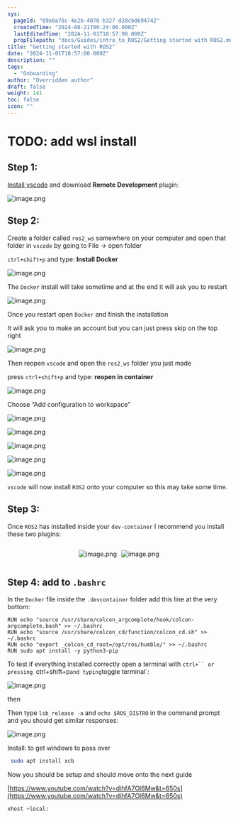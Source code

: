 ```yaml
---
sys:
  pageId: "89e0a78c-4e2b-4070-b327-d28cb0694742"
  createdTime: "2024-08-21T00:24:00.000Z"
  lastEditedTime: "2024-11-01T18:57:00.000Z"
  propFilepath: "docs/Guides/intro_to_ROS2/Getting started with ROS2.md"
title: "Getting started with ROS2"
date: "2024-11-01T18:57:00.000Z"
description: ""
tags:
  - "Onboarding"
author: "Overridden author"
draft: false
weight: 141
toc: false
icon: ""
---
```


# TODO: add wsl install

## Step 1:

[Install vscode](https://code.visualstudio.com/download) and download **Remote Development** plugin:

![image.png](https://prod-files-secure.s3.us-west-2.amazonaws.com/d518164a-d88e-44d1-a4ee-3adb3bd8bce0/efb52993-1881-4a40-b95e-6f020334f022/image.png?X-Amz-Algorithm=AWS4-HMAC-SHA256&X-Amz-Content-Sha256=UNSIGNED-PAYLOAD&X-Amz-Credential=ASIAZI2LB466YKUG2F7K%2F20250420%2Fus-west-2%2Fs3%2Faws4_request&X-Amz-Date=20250420T022642Z&X-Amz-Expires=3600&X-Amz-Security-Token=IQoJb3JpZ2luX2VjEBEaCXVzLXdlc3QtMiJHMEUCIQC%2F6YY79FSQMvBXekGXwWl%2B9Yaez%2F%2FTvqVeAOYaMpPwPQIgKMrcip%2FWzbPVhuR7%2Fi6pXXc1c1UPkwNZOiAAaZzylVUqiAQImv%2F%2F%2F%2F%2F%2F%2F%2F%2F%2FARAAGgw2Mzc0MjMxODM4MDUiDCfs7VidRchkmzJCASrcAxD7CoFw58faQRSetiyZcVS43V0Q5pOkeararBnvmK%2FvYTg4CXnuj5kIRwu43nlAKyxRvXv2E123AMFSGNkQT1C%2BZdZzgv3yAOlp8wHeWcvTN1NiP7vi8k0SZvTkUpnpBNS7U%2FncnxQrjeCEeIox2tbDmCfaxH%2Bv0C4miZ8tTWsFSKv31FEMGCkeNCnRE3MD27xLh9nAT5aJ3sAxa55b48pRkfD4UOug06h3yEu8bWR4XzxLxP%2Be5TxjkBd7UGXfM%2B%2BFi%2FfNVoMfHjaMnb7xl1HF0CiA1vUtNa32auzaEG52sungXz%2F9waPiRU3pCZjn76mDfhuBowIEWyuts6ozzQA4tC35B5Hq4yK%2F6r4pBog5LnM4zxdKzrDzRlQn6RplSHZFX3y0r%2FefjvkQhdSVrR3X5TSRG78V3%2Fmb1QPxGb2q7OR4yxo7HUdkH%2BC7e54kIMddIMvEuMpacqak137ZFSW6tS0WGN9y7lAtIUvYF0CuX0mkc%2BFeNBKi2xV%2BsiDe3dFkhk5K29Qw8ZOK%2BXpaPVKSNOm7gPM%2FT2H1m693YIvf5MmadcF5pmBpksDe9U3sdRWq4LtgyNi8HwRdOBaQm3RltCkx0JNQGlbKK%2Fz3LE85SOr18MY0d6VpCHZlMOaBkcAGOqUB3u18IGjjwJWDFQ0XlXx8GtCe7P0MlEfR3PmgHIIYtldG%2BDU7urXwFE7Lnea2z40XVGQ53tLNd6h%2BXWeYWA3WUUVzpEllnxj3aBu%2BJnzfAzYfhsS6DtNehYuahkIcm%2BTvNG6VLjq5KODEH5EnLJnah0jXg2MyUu8s6Dz9RrgTwR5JiGczugKSXGTei5%2FocWZDOA2QeNNuLA1z1Hln5mvUaKh2wnD3&X-Amz-Signature=b7930e82cdc53c4bb5747cb8b9b24d0a48222100efc87fe5c586ed965a940f1e&X-Amz-SignedHeaders=host&x-id=GetObject)

## Step 2:

Create a folder called `ros2_ws` somewhere on your computer and open that folder in `vscode` by going to File → open folder 

`ctrl+shift+p` and type: **Install Docker**

![image.png](https://prod-files-secure.s3.us-west-2.amazonaws.com/d518164a-d88e-44d1-a4ee-3adb3bd8bce0/2269dc0e-1cd5-47ff-bceb-c04ad9b2eab0/image.png?X-Amz-Algorithm=AWS4-HMAC-SHA256&X-Amz-Content-Sha256=UNSIGNED-PAYLOAD&X-Amz-Credential=ASIAZI2LB466YKUG2F7K%2F20250420%2Fus-west-2%2Fs3%2Faws4_request&X-Amz-Date=20250420T022642Z&X-Amz-Expires=3600&X-Amz-Security-Token=IQoJb3JpZ2luX2VjEBEaCXVzLXdlc3QtMiJHMEUCIQC%2F6YY79FSQMvBXekGXwWl%2B9Yaez%2F%2FTvqVeAOYaMpPwPQIgKMrcip%2FWzbPVhuR7%2Fi6pXXc1c1UPkwNZOiAAaZzylVUqiAQImv%2F%2F%2F%2F%2F%2F%2F%2F%2F%2FARAAGgw2Mzc0MjMxODM4MDUiDCfs7VidRchkmzJCASrcAxD7CoFw58faQRSetiyZcVS43V0Q5pOkeararBnvmK%2FvYTg4CXnuj5kIRwu43nlAKyxRvXv2E123AMFSGNkQT1C%2BZdZzgv3yAOlp8wHeWcvTN1NiP7vi8k0SZvTkUpnpBNS7U%2FncnxQrjeCEeIox2tbDmCfaxH%2Bv0C4miZ8tTWsFSKv31FEMGCkeNCnRE3MD27xLh9nAT5aJ3sAxa55b48pRkfD4UOug06h3yEu8bWR4XzxLxP%2Be5TxjkBd7UGXfM%2B%2BFi%2FfNVoMfHjaMnb7xl1HF0CiA1vUtNa32auzaEG52sungXz%2F9waPiRU3pCZjn76mDfhuBowIEWyuts6ozzQA4tC35B5Hq4yK%2F6r4pBog5LnM4zxdKzrDzRlQn6RplSHZFX3y0r%2FefjvkQhdSVrR3X5TSRG78V3%2Fmb1QPxGb2q7OR4yxo7HUdkH%2BC7e54kIMddIMvEuMpacqak137ZFSW6tS0WGN9y7lAtIUvYF0CuX0mkc%2BFeNBKi2xV%2BsiDe3dFkhk5K29Qw8ZOK%2BXpaPVKSNOm7gPM%2FT2H1m693YIvf5MmadcF5pmBpksDe9U3sdRWq4LtgyNi8HwRdOBaQm3RltCkx0JNQGlbKK%2Fz3LE85SOr18MY0d6VpCHZlMOaBkcAGOqUB3u18IGjjwJWDFQ0XlXx8GtCe7P0MlEfR3PmgHIIYtldG%2BDU7urXwFE7Lnea2z40XVGQ53tLNd6h%2BXWeYWA3WUUVzpEllnxj3aBu%2BJnzfAzYfhsS6DtNehYuahkIcm%2BTvNG6VLjq5KODEH5EnLJnah0jXg2MyUu8s6Dz9RrgTwR5JiGczugKSXGTei5%2FocWZDOA2QeNNuLA1z1Hln5mvUaKh2wnD3&X-Amz-Signature=94852d313bf1f160c8d3fcdd551c782495f46338626c67b7a9e3ff02e7845836&X-Amz-SignedHeaders=host&x-id=GetObject)

The `Docker` install will take sometime and at the end it will ask you to restart

![image.png](https://prod-files-secure.s3.us-west-2.amazonaws.com/d518164a-d88e-44d1-a4ee-3adb3bd8bce0/ed233f78-be33-4b1f-b89c-9c346c0e961e/image.png?X-Amz-Algorithm=AWS4-HMAC-SHA256&X-Amz-Content-Sha256=UNSIGNED-PAYLOAD&X-Amz-Credential=ASIAZI2LB466YKUG2F7K%2F20250420%2Fus-west-2%2Fs3%2Faws4_request&X-Amz-Date=20250420T022642Z&X-Amz-Expires=3600&X-Amz-Security-Token=IQoJb3JpZ2luX2VjEBEaCXVzLXdlc3QtMiJHMEUCIQC%2F6YY79FSQMvBXekGXwWl%2B9Yaez%2F%2FTvqVeAOYaMpPwPQIgKMrcip%2FWzbPVhuR7%2Fi6pXXc1c1UPkwNZOiAAaZzylVUqiAQImv%2F%2F%2F%2F%2F%2F%2F%2F%2F%2FARAAGgw2Mzc0MjMxODM4MDUiDCfs7VidRchkmzJCASrcAxD7CoFw58faQRSetiyZcVS43V0Q5pOkeararBnvmK%2FvYTg4CXnuj5kIRwu43nlAKyxRvXv2E123AMFSGNkQT1C%2BZdZzgv3yAOlp8wHeWcvTN1NiP7vi8k0SZvTkUpnpBNS7U%2FncnxQrjeCEeIox2tbDmCfaxH%2Bv0C4miZ8tTWsFSKv31FEMGCkeNCnRE3MD27xLh9nAT5aJ3sAxa55b48pRkfD4UOug06h3yEu8bWR4XzxLxP%2Be5TxjkBd7UGXfM%2B%2BFi%2FfNVoMfHjaMnb7xl1HF0CiA1vUtNa32auzaEG52sungXz%2F9waPiRU3pCZjn76mDfhuBowIEWyuts6ozzQA4tC35B5Hq4yK%2F6r4pBog5LnM4zxdKzrDzRlQn6RplSHZFX3y0r%2FefjvkQhdSVrR3X5TSRG78V3%2Fmb1QPxGb2q7OR4yxo7HUdkH%2BC7e54kIMddIMvEuMpacqak137ZFSW6tS0WGN9y7lAtIUvYF0CuX0mkc%2BFeNBKi2xV%2BsiDe3dFkhk5K29Qw8ZOK%2BXpaPVKSNOm7gPM%2FT2H1m693YIvf5MmadcF5pmBpksDe9U3sdRWq4LtgyNi8HwRdOBaQm3RltCkx0JNQGlbKK%2Fz3LE85SOr18MY0d6VpCHZlMOaBkcAGOqUB3u18IGjjwJWDFQ0XlXx8GtCe7P0MlEfR3PmgHIIYtldG%2BDU7urXwFE7Lnea2z40XVGQ53tLNd6h%2BXWeYWA3WUUVzpEllnxj3aBu%2BJnzfAzYfhsS6DtNehYuahkIcm%2BTvNG6VLjq5KODEH5EnLJnah0jXg2MyUu8s6Dz9RrgTwR5JiGczugKSXGTei5%2FocWZDOA2QeNNuLA1z1Hln5mvUaKh2wnD3&X-Amz-Signature=c1fcfb4fddd0aa5a28c7df7698196034bb2db1fd9868123b2848ae966a83e494&X-Amz-SignedHeaders=host&x-id=GetObject)

Once you restart open `Docker` and finish the installation

It will ask you to make an account but you can just press skip on the top right

![image.png](https://prod-files-secure.s3.us-west-2.amazonaws.com/d518164a-d88e-44d1-a4ee-3adb3bd8bce0/21010ad9-1659-4fd9-9f59-9932a09b2a3d/image.png?X-Amz-Algorithm=AWS4-HMAC-SHA256&X-Amz-Content-Sha256=UNSIGNED-PAYLOAD&X-Amz-Credential=ASIAZI2LB466YKUG2F7K%2F20250420%2Fus-west-2%2Fs3%2Faws4_request&X-Amz-Date=20250420T022642Z&X-Amz-Expires=3600&X-Amz-Security-Token=IQoJb3JpZ2luX2VjEBEaCXVzLXdlc3QtMiJHMEUCIQC%2F6YY79FSQMvBXekGXwWl%2B9Yaez%2F%2FTvqVeAOYaMpPwPQIgKMrcip%2FWzbPVhuR7%2Fi6pXXc1c1UPkwNZOiAAaZzylVUqiAQImv%2F%2F%2F%2F%2F%2F%2F%2F%2F%2FARAAGgw2Mzc0MjMxODM4MDUiDCfs7VidRchkmzJCASrcAxD7CoFw58faQRSetiyZcVS43V0Q5pOkeararBnvmK%2FvYTg4CXnuj5kIRwu43nlAKyxRvXv2E123AMFSGNkQT1C%2BZdZzgv3yAOlp8wHeWcvTN1NiP7vi8k0SZvTkUpnpBNS7U%2FncnxQrjeCEeIox2tbDmCfaxH%2Bv0C4miZ8tTWsFSKv31FEMGCkeNCnRE3MD27xLh9nAT5aJ3sAxa55b48pRkfD4UOug06h3yEu8bWR4XzxLxP%2Be5TxjkBd7UGXfM%2B%2BFi%2FfNVoMfHjaMnb7xl1HF0CiA1vUtNa32auzaEG52sungXz%2F9waPiRU3pCZjn76mDfhuBowIEWyuts6ozzQA4tC35B5Hq4yK%2F6r4pBog5LnM4zxdKzrDzRlQn6RplSHZFX3y0r%2FefjvkQhdSVrR3X5TSRG78V3%2Fmb1QPxGb2q7OR4yxo7HUdkH%2BC7e54kIMddIMvEuMpacqak137ZFSW6tS0WGN9y7lAtIUvYF0CuX0mkc%2BFeNBKi2xV%2BsiDe3dFkhk5K29Qw8ZOK%2BXpaPVKSNOm7gPM%2FT2H1m693YIvf5MmadcF5pmBpksDe9U3sdRWq4LtgyNi8HwRdOBaQm3RltCkx0JNQGlbKK%2Fz3LE85SOr18MY0d6VpCHZlMOaBkcAGOqUB3u18IGjjwJWDFQ0XlXx8GtCe7P0MlEfR3PmgHIIYtldG%2BDU7urXwFE7Lnea2z40XVGQ53tLNd6h%2BXWeYWA3WUUVzpEllnxj3aBu%2BJnzfAzYfhsS6DtNehYuahkIcm%2BTvNG6VLjq5KODEH5EnLJnah0jXg2MyUu8s6Dz9RrgTwR5JiGczugKSXGTei5%2FocWZDOA2QeNNuLA1z1Hln5mvUaKh2wnD3&X-Amz-Signature=2f8e46b364bbad5b50a5dc66a5d0a0352ef98bd571f6e178197813e01cca1382&X-Amz-SignedHeaders=host&x-id=GetObject)

Then reopen `vscode` and open the `ros2_ws` folder you just made

press `ctrl+shift+p` and type: **reopen in container**

![image.png](https://prod-files-secure.s3.us-west-2.amazonaws.com/d518164a-d88e-44d1-a4ee-3adb3bd8bce0/4e93b8c2-41ad-488c-8095-c74205196118/image.png?X-Amz-Algorithm=AWS4-HMAC-SHA256&X-Amz-Content-Sha256=UNSIGNED-PAYLOAD&X-Amz-Credential=ASIAZI2LB466YKUG2F7K%2F20250420%2Fus-west-2%2Fs3%2Faws4_request&X-Amz-Date=20250420T022642Z&X-Amz-Expires=3600&X-Amz-Security-Token=IQoJb3JpZ2luX2VjEBEaCXVzLXdlc3QtMiJHMEUCIQC%2F6YY79FSQMvBXekGXwWl%2B9Yaez%2F%2FTvqVeAOYaMpPwPQIgKMrcip%2FWzbPVhuR7%2Fi6pXXc1c1UPkwNZOiAAaZzylVUqiAQImv%2F%2F%2F%2F%2F%2F%2F%2F%2F%2FARAAGgw2Mzc0MjMxODM4MDUiDCfs7VidRchkmzJCASrcAxD7CoFw58faQRSetiyZcVS43V0Q5pOkeararBnvmK%2FvYTg4CXnuj5kIRwu43nlAKyxRvXv2E123AMFSGNkQT1C%2BZdZzgv3yAOlp8wHeWcvTN1NiP7vi8k0SZvTkUpnpBNS7U%2FncnxQrjeCEeIox2tbDmCfaxH%2Bv0C4miZ8tTWsFSKv31FEMGCkeNCnRE3MD27xLh9nAT5aJ3sAxa55b48pRkfD4UOug06h3yEu8bWR4XzxLxP%2Be5TxjkBd7UGXfM%2B%2BFi%2FfNVoMfHjaMnb7xl1HF0CiA1vUtNa32auzaEG52sungXz%2F9waPiRU3pCZjn76mDfhuBowIEWyuts6ozzQA4tC35B5Hq4yK%2F6r4pBog5LnM4zxdKzrDzRlQn6RplSHZFX3y0r%2FefjvkQhdSVrR3X5TSRG78V3%2Fmb1QPxGb2q7OR4yxo7HUdkH%2BC7e54kIMddIMvEuMpacqak137ZFSW6tS0WGN9y7lAtIUvYF0CuX0mkc%2BFeNBKi2xV%2BsiDe3dFkhk5K29Qw8ZOK%2BXpaPVKSNOm7gPM%2FT2H1m693YIvf5MmadcF5pmBpksDe9U3sdRWq4LtgyNi8HwRdOBaQm3RltCkx0JNQGlbKK%2Fz3LE85SOr18MY0d6VpCHZlMOaBkcAGOqUB3u18IGjjwJWDFQ0XlXx8GtCe7P0MlEfR3PmgHIIYtldG%2BDU7urXwFE7Lnea2z40XVGQ53tLNd6h%2BXWeYWA3WUUVzpEllnxj3aBu%2BJnzfAzYfhsS6DtNehYuahkIcm%2BTvNG6VLjq5KODEH5EnLJnah0jXg2MyUu8s6Dz9RrgTwR5JiGczugKSXGTei5%2FocWZDOA2QeNNuLA1z1Hln5mvUaKh2wnD3&X-Amz-Signature=b53752d358d28a1d264f03620337fe42f4308c63f2dd118c56884afb4011eb13&X-Amz-SignedHeaders=host&x-id=GetObject)

Choose “Add configuration to workspace”

![image.png](https://prod-files-secure.s3.us-west-2.amazonaws.com/d518164a-d88e-44d1-a4ee-3adb3bd8bce0/9560b282-5060-4989-ba37-97e7b2c22476/image.png?X-Amz-Algorithm=AWS4-HMAC-SHA256&X-Amz-Content-Sha256=UNSIGNED-PAYLOAD&X-Amz-Credential=ASIAZI2LB466YKUG2F7K%2F20250420%2Fus-west-2%2Fs3%2Faws4_request&X-Amz-Date=20250420T022642Z&X-Amz-Expires=3600&X-Amz-Security-Token=IQoJb3JpZ2luX2VjEBEaCXVzLXdlc3QtMiJHMEUCIQC%2F6YY79FSQMvBXekGXwWl%2B9Yaez%2F%2FTvqVeAOYaMpPwPQIgKMrcip%2FWzbPVhuR7%2Fi6pXXc1c1UPkwNZOiAAaZzylVUqiAQImv%2F%2F%2F%2F%2F%2F%2F%2F%2F%2FARAAGgw2Mzc0MjMxODM4MDUiDCfs7VidRchkmzJCASrcAxD7CoFw58faQRSetiyZcVS43V0Q5pOkeararBnvmK%2FvYTg4CXnuj5kIRwu43nlAKyxRvXv2E123AMFSGNkQT1C%2BZdZzgv3yAOlp8wHeWcvTN1NiP7vi8k0SZvTkUpnpBNS7U%2FncnxQrjeCEeIox2tbDmCfaxH%2Bv0C4miZ8tTWsFSKv31FEMGCkeNCnRE3MD27xLh9nAT5aJ3sAxa55b48pRkfD4UOug06h3yEu8bWR4XzxLxP%2Be5TxjkBd7UGXfM%2B%2BFi%2FfNVoMfHjaMnb7xl1HF0CiA1vUtNa32auzaEG52sungXz%2F9waPiRU3pCZjn76mDfhuBowIEWyuts6ozzQA4tC35B5Hq4yK%2F6r4pBog5LnM4zxdKzrDzRlQn6RplSHZFX3y0r%2FefjvkQhdSVrR3X5TSRG78V3%2Fmb1QPxGb2q7OR4yxo7HUdkH%2BC7e54kIMddIMvEuMpacqak137ZFSW6tS0WGN9y7lAtIUvYF0CuX0mkc%2BFeNBKi2xV%2BsiDe3dFkhk5K29Qw8ZOK%2BXpaPVKSNOm7gPM%2FT2H1m693YIvf5MmadcF5pmBpksDe9U3sdRWq4LtgyNi8HwRdOBaQm3RltCkx0JNQGlbKK%2Fz3LE85SOr18MY0d6VpCHZlMOaBkcAGOqUB3u18IGjjwJWDFQ0XlXx8GtCe7P0MlEfR3PmgHIIYtldG%2BDU7urXwFE7Lnea2z40XVGQ53tLNd6h%2BXWeYWA3WUUVzpEllnxj3aBu%2BJnzfAzYfhsS6DtNehYuahkIcm%2BTvNG6VLjq5KODEH5EnLJnah0jXg2MyUu8s6Dz9RrgTwR5JiGczugKSXGTei5%2FocWZDOA2QeNNuLA1z1Hln5mvUaKh2wnD3&X-Amz-Signature=2c9fec5853e383270141a5c2805704675405d8d725184885430fc749cf15bfd1&X-Amz-SignedHeaders=host&x-id=GetObject)

![image.png](https://prod-files-secure.s3.us-west-2.amazonaws.com/d518164a-d88e-44d1-a4ee-3adb3bd8bce0/2ee63f81-886b-48e8-a553-dc6e5eac99e4/image.png?X-Amz-Algorithm=AWS4-HMAC-SHA256&X-Amz-Content-Sha256=UNSIGNED-PAYLOAD&X-Amz-Credential=ASIAZI2LB466YKUG2F7K%2F20250420%2Fus-west-2%2Fs3%2Faws4_request&X-Amz-Date=20250420T022642Z&X-Amz-Expires=3600&X-Amz-Security-Token=IQoJb3JpZ2luX2VjEBEaCXVzLXdlc3QtMiJHMEUCIQC%2F6YY79FSQMvBXekGXwWl%2B9Yaez%2F%2FTvqVeAOYaMpPwPQIgKMrcip%2FWzbPVhuR7%2Fi6pXXc1c1UPkwNZOiAAaZzylVUqiAQImv%2F%2F%2F%2F%2F%2F%2F%2F%2F%2FARAAGgw2Mzc0MjMxODM4MDUiDCfs7VidRchkmzJCASrcAxD7CoFw58faQRSetiyZcVS43V0Q5pOkeararBnvmK%2FvYTg4CXnuj5kIRwu43nlAKyxRvXv2E123AMFSGNkQT1C%2BZdZzgv3yAOlp8wHeWcvTN1NiP7vi8k0SZvTkUpnpBNS7U%2FncnxQrjeCEeIox2tbDmCfaxH%2Bv0C4miZ8tTWsFSKv31FEMGCkeNCnRE3MD27xLh9nAT5aJ3sAxa55b48pRkfD4UOug06h3yEu8bWR4XzxLxP%2Be5TxjkBd7UGXfM%2B%2BFi%2FfNVoMfHjaMnb7xl1HF0CiA1vUtNa32auzaEG52sungXz%2F9waPiRU3pCZjn76mDfhuBowIEWyuts6ozzQA4tC35B5Hq4yK%2F6r4pBog5LnM4zxdKzrDzRlQn6RplSHZFX3y0r%2FefjvkQhdSVrR3X5TSRG78V3%2Fmb1QPxGb2q7OR4yxo7HUdkH%2BC7e54kIMddIMvEuMpacqak137ZFSW6tS0WGN9y7lAtIUvYF0CuX0mkc%2BFeNBKi2xV%2BsiDe3dFkhk5K29Qw8ZOK%2BXpaPVKSNOm7gPM%2FT2H1m693YIvf5MmadcF5pmBpksDe9U3sdRWq4LtgyNi8HwRdOBaQm3RltCkx0JNQGlbKK%2Fz3LE85SOr18MY0d6VpCHZlMOaBkcAGOqUB3u18IGjjwJWDFQ0XlXx8GtCe7P0MlEfR3PmgHIIYtldG%2BDU7urXwFE7Lnea2z40XVGQ53tLNd6h%2BXWeYWA3WUUVzpEllnxj3aBu%2BJnzfAzYfhsS6DtNehYuahkIcm%2BTvNG6VLjq5KODEH5EnLJnah0jXg2MyUu8s6Dz9RrgTwR5JiGczugKSXGTei5%2FocWZDOA2QeNNuLA1z1Hln5mvUaKh2wnD3&X-Amz-Signature=da2126df1208e40aa548fa8cfeba11a1fa18fe28e3d894e06488592be02b48be&X-Amz-SignedHeaders=host&x-id=GetObject)

![image.png](https://prod-files-secure.s3.us-west-2.amazonaws.com/d518164a-d88e-44d1-a4ee-3adb3bd8bce0/ae1580b2-b048-407e-aed9-b584224a7a04/image.png?X-Amz-Algorithm=AWS4-HMAC-SHA256&X-Amz-Content-Sha256=UNSIGNED-PAYLOAD&X-Amz-Credential=ASIAZI2LB466YKUG2F7K%2F20250420%2Fus-west-2%2Fs3%2Faws4_request&X-Amz-Date=20250420T022642Z&X-Amz-Expires=3600&X-Amz-Security-Token=IQoJb3JpZ2luX2VjEBEaCXVzLXdlc3QtMiJHMEUCIQC%2F6YY79FSQMvBXekGXwWl%2B9Yaez%2F%2FTvqVeAOYaMpPwPQIgKMrcip%2FWzbPVhuR7%2Fi6pXXc1c1UPkwNZOiAAaZzylVUqiAQImv%2F%2F%2F%2F%2F%2F%2F%2F%2F%2FARAAGgw2Mzc0MjMxODM4MDUiDCfs7VidRchkmzJCASrcAxD7CoFw58faQRSetiyZcVS43V0Q5pOkeararBnvmK%2FvYTg4CXnuj5kIRwu43nlAKyxRvXv2E123AMFSGNkQT1C%2BZdZzgv3yAOlp8wHeWcvTN1NiP7vi8k0SZvTkUpnpBNS7U%2FncnxQrjeCEeIox2tbDmCfaxH%2Bv0C4miZ8tTWsFSKv31FEMGCkeNCnRE3MD27xLh9nAT5aJ3sAxa55b48pRkfD4UOug06h3yEu8bWR4XzxLxP%2Be5TxjkBd7UGXfM%2B%2BFi%2FfNVoMfHjaMnb7xl1HF0CiA1vUtNa32auzaEG52sungXz%2F9waPiRU3pCZjn76mDfhuBowIEWyuts6ozzQA4tC35B5Hq4yK%2F6r4pBog5LnM4zxdKzrDzRlQn6RplSHZFX3y0r%2FefjvkQhdSVrR3X5TSRG78V3%2Fmb1QPxGb2q7OR4yxo7HUdkH%2BC7e54kIMddIMvEuMpacqak137ZFSW6tS0WGN9y7lAtIUvYF0CuX0mkc%2BFeNBKi2xV%2BsiDe3dFkhk5K29Qw8ZOK%2BXpaPVKSNOm7gPM%2FT2H1m693YIvf5MmadcF5pmBpksDe9U3sdRWq4LtgyNi8HwRdOBaQm3RltCkx0JNQGlbKK%2Fz3LE85SOr18MY0d6VpCHZlMOaBkcAGOqUB3u18IGjjwJWDFQ0XlXx8GtCe7P0MlEfR3PmgHIIYtldG%2BDU7urXwFE7Lnea2z40XVGQ53tLNd6h%2BXWeYWA3WUUVzpEllnxj3aBu%2BJnzfAzYfhsS6DtNehYuahkIcm%2BTvNG6VLjq5KODEH5EnLJnah0jXg2MyUu8s6Dz9RrgTwR5JiGczugKSXGTei5%2FocWZDOA2QeNNuLA1z1Hln5mvUaKh2wnD3&X-Amz-Signature=2034db2dd10c7db095eb17b295ace606c89384b91ebfdd0d9cf052445a5065d8&X-Amz-SignedHeaders=host&x-id=GetObject)

![image.png](https://prod-files-secure.s3.us-west-2.amazonaws.com/d518164a-d88e-44d1-a4ee-3adb3bd8bce0/53255b28-f75e-430f-b9e3-c0ac8577e42b/image.png?X-Amz-Algorithm=AWS4-HMAC-SHA256&X-Amz-Content-Sha256=UNSIGNED-PAYLOAD&X-Amz-Credential=ASIAZI2LB466YKUG2F7K%2F20250420%2Fus-west-2%2Fs3%2Faws4_request&X-Amz-Date=20250420T022642Z&X-Amz-Expires=3600&X-Amz-Security-Token=IQoJb3JpZ2luX2VjEBEaCXVzLXdlc3QtMiJHMEUCIQC%2F6YY79FSQMvBXekGXwWl%2B9Yaez%2F%2FTvqVeAOYaMpPwPQIgKMrcip%2FWzbPVhuR7%2Fi6pXXc1c1UPkwNZOiAAaZzylVUqiAQImv%2F%2F%2F%2F%2F%2F%2F%2F%2F%2FARAAGgw2Mzc0MjMxODM4MDUiDCfs7VidRchkmzJCASrcAxD7CoFw58faQRSetiyZcVS43V0Q5pOkeararBnvmK%2FvYTg4CXnuj5kIRwu43nlAKyxRvXv2E123AMFSGNkQT1C%2BZdZzgv3yAOlp8wHeWcvTN1NiP7vi8k0SZvTkUpnpBNS7U%2FncnxQrjeCEeIox2tbDmCfaxH%2Bv0C4miZ8tTWsFSKv31FEMGCkeNCnRE3MD27xLh9nAT5aJ3sAxa55b48pRkfD4UOug06h3yEu8bWR4XzxLxP%2Be5TxjkBd7UGXfM%2B%2BFi%2FfNVoMfHjaMnb7xl1HF0CiA1vUtNa32auzaEG52sungXz%2F9waPiRU3pCZjn76mDfhuBowIEWyuts6ozzQA4tC35B5Hq4yK%2F6r4pBog5LnM4zxdKzrDzRlQn6RplSHZFX3y0r%2FefjvkQhdSVrR3X5TSRG78V3%2Fmb1QPxGb2q7OR4yxo7HUdkH%2BC7e54kIMddIMvEuMpacqak137ZFSW6tS0WGN9y7lAtIUvYF0CuX0mkc%2BFeNBKi2xV%2BsiDe3dFkhk5K29Qw8ZOK%2BXpaPVKSNOm7gPM%2FT2H1m693YIvf5MmadcF5pmBpksDe9U3sdRWq4LtgyNi8HwRdOBaQm3RltCkx0JNQGlbKK%2Fz3LE85SOr18MY0d6VpCHZlMOaBkcAGOqUB3u18IGjjwJWDFQ0XlXx8GtCe7P0MlEfR3PmgHIIYtldG%2BDU7urXwFE7Lnea2z40XVGQ53tLNd6h%2BXWeYWA3WUUVzpEllnxj3aBu%2BJnzfAzYfhsS6DtNehYuahkIcm%2BTvNG6VLjq5KODEH5EnLJnah0jXg2MyUu8s6Dz9RrgTwR5JiGczugKSXGTei5%2FocWZDOA2QeNNuLA1z1Hln5mvUaKh2wnD3&X-Amz-Signature=6364790c5b6c73b558a74a59aee1502025e08dd138ce15eef1c2ab1f5828cb98&X-Amz-SignedHeaders=host&x-id=GetObject)

![image.png](https://prod-files-secure.s3.us-west-2.amazonaws.com/d518164a-d88e-44d1-a4ee-3adb3bd8bce0/7c562767-5af9-4ffb-97d1-327bcdf4ee00/image.png?X-Amz-Algorithm=AWS4-HMAC-SHA256&X-Amz-Content-Sha256=UNSIGNED-PAYLOAD&X-Amz-Credential=ASIAZI2LB466YKUG2F7K%2F20250420%2Fus-west-2%2Fs3%2Faws4_request&X-Amz-Date=20250420T022642Z&X-Amz-Expires=3600&X-Amz-Security-Token=IQoJb3JpZ2luX2VjEBEaCXVzLXdlc3QtMiJHMEUCIQC%2F6YY79FSQMvBXekGXwWl%2B9Yaez%2F%2FTvqVeAOYaMpPwPQIgKMrcip%2FWzbPVhuR7%2Fi6pXXc1c1UPkwNZOiAAaZzylVUqiAQImv%2F%2F%2F%2F%2F%2F%2F%2F%2F%2FARAAGgw2Mzc0MjMxODM4MDUiDCfs7VidRchkmzJCASrcAxD7CoFw58faQRSetiyZcVS43V0Q5pOkeararBnvmK%2FvYTg4CXnuj5kIRwu43nlAKyxRvXv2E123AMFSGNkQT1C%2BZdZzgv3yAOlp8wHeWcvTN1NiP7vi8k0SZvTkUpnpBNS7U%2FncnxQrjeCEeIox2tbDmCfaxH%2Bv0C4miZ8tTWsFSKv31FEMGCkeNCnRE3MD27xLh9nAT5aJ3sAxa55b48pRkfD4UOug06h3yEu8bWR4XzxLxP%2Be5TxjkBd7UGXfM%2B%2BFi%2FfNVoMfHjaMnb7xl1HF0CiA1vUtNa32auzaEG52sungXz%2F9waPiRU3pCZjn76mDfhuBowIEWyuts6ozzQA4tC35B5Hq4yK%2F6r4pBog5LnM4zxdKzrDzRlQn6RplSHZFX3y0r%2FefjvkQhdSVrR3X5TSRG78V3%2Fmb1QPxGb2q7OR4yxo7HUdkH%2BC7e54kIMddIMvEuMpacqak137ZFSW6tS0WGN9y7lAtIUvYF0CuX0mkc%2BFeNBKi2xV%2BsiDe3dFkhk5K29Qw8ZOK%2BXpaPVKSNOm7gPM%2FT2H1m693YIvf5MmadcF5pmBpksDe9U3sdRWq4LtgyNi8HwRdOBaQm3RltCkx0JNQGlbKK%2Fz3LE85SOr18MY0d6VpCHZlMOaBkcAGOqUB3u18IGjjwJWDFQ0XlXx8GtCe7P0MlEfR3PmgHIIYtldG%2BDU7urXwFE7Lnea2z40XVGQ53tLNd6h%2BXWeYWA3WUUVzpEllnxj3aBu%2BJnzfAzYfhsS6DtNehYuahkIcm%2BTvNG6VLjq5KODEH5EnLJnah0jXg2MyUu8s6Dz9RrgTwR5JiGczugKSXGTei5%2FocWZDOA2QeNNuLA1z1Hln5mvUaKh2wnD3&X-Amz-Signature=f989c703ff0d37d30e218d4f70dab44e4b78f0844bdfd4e3755cb6fe66a79d4d&X-Amz-SignedHeaders=host&x-id=GetObject)

`vscode` will now install `ROS2` onto your computer so this may take some time.

## Step 3:

Once `ROS2` has installed inside your `dev-container` I recommend you install these two plugins:

<div style="display: flex;flex-direction: row; column-gap:10px; max-width: 630px;justify-content: center;">
<div>

![image.png](https://prod-files-secure.s3.us-west-2.amazonaws.com/d518164a-d88e-44d1-a4ee-3adb3bd8bce0/3fc3d550-5a54-4ba1-ba6b-faa01cdb7369/image.png?X-Amz-Algorithm=AWS4-HMAC-SHA256&X-Amz-Content-Sha256=UNSIGNED-PAYLOAD&X-Amz-Credential=ASIAZI2LB4665FCZYVAL%2F20250420%2Fus-west-2%2Fs3%2Faws4_request&X-Amz-Date=20250420T022646Z&X-Amz-Expires=3600&X-Amz-Security-Token=IQoJb3JpZ2luX2VjEBEaCXVzLXdlc3QtMiJHMEUCIQDpEB8FxAp4X1i5moAO0gztC1qKWBSo4L49jjN%2BSZ3PXgIgGxPtOkdO%2BPDsoM%2B4rJGvFER%2FkYqxVFFaV7qCngjjbXwqiAQImv%2F%2F%2F%2F%2F%2F%2F%2F%2F%2FARAAGgw2Mzc0MjMxODM4MDUiDB858F%2BGwJEeKcZx7yrcA%2FrRu04446lEU9R0SXMpaG2TucnHjlS04ML0d1k282NNYpVVmQu5Fcnz36Yhr6Tbc02DJzca8wkGWfKS4%2FN0FRuTCHqCFvTMVl75JdD53DncbZ953MlUbbX7gGFTsPabwm732vR8%2FIn8mNGxXTqNcVTiLtOM%2FtljJ6wqc4A5LlwzLxHAxDhHk4QSNx4Mm5H4L1Ce6USioFS9FDKo8hMcCnCP2NS0IV9sXIhCjC164ymcBCxxSZtDwKShvGyEomKHFWX16PVRa5ykq8TpNFSFNsrCGmoy307k4TVqY0l1ACouA2ZVHt5aLz1wMeBhfR2o2GBLy%2BJK0ms2L4gwHQ1H6v8R5Tw7NbN%2FDMbBlVYUwfC2o%2Bqk6Yb67B4rfP2sMJy%2F4SUMKOj1E9N8yjHB7md8O0ajmOf9JAiuMnrhLsXfhLn9%2BeNW9xFlT81B5vSOTZ2JZZQJpk2z97xZL82OsOZH%2BMCFPHgw6zJfCiJOkBQgb9v62Vxs%2B4fRN7d5fs%2BxIcscEMLBAoRKjXfWl5QQ53JcLtdNTsCzGTXeVA1xTE6FkWBwmpsMKXCqaYWnFlwY1d0EEY5RWJdUb8NFirL7Q050TxYUZo62qHH%2BkCofpkGsQIrB9OFdq9%2Bc5eptEMvYMIKCkcAGOqUBwEooiDLpG7dgrPYZaF94Y3L%2BPgGX6ClBSCljo6aH%2BFuL3EjpTVQTBqN8NI7zesS6dODAQGrXy0ChQSTRRucsp%2FTD13rXl6md3Gqm5BWaXpfQ2R8e%2BgpzOId2t6kvL1iUv1x9umzF09e7fGonb7cd1BVkZGFzq75%2F%2FFbO%2BHbo3l%2Fw2TpXzvso2QKoW8tT0MqxQgW3tVxR75UHpkiI8Ebjro0F1JlN&X-Amz-Signature=be93d6eb3531dd6bd91d98906836cd6fe01f2493b011d656b67ce90a8cc73bca&X-Amz-SignedHeaders=host&x-id=GetObject)

</div>
<div>

![image.png](https://prod-files-secure.s3.us-west-2.amazonaws.com/d518164a-d88e-44d1-a4ee-3adb3bd8bce0/d994cc66-13c2-4093-a5a3-f84cf4601a82/image.png?X-Amz-Algorithm=AWS4-HMAC-SHA256&X-Amz-Content-Sha256=UNSIGNED-PAYLOAD&X-Amz-Credential=ASIAZI2LB466VRJCMW46%2F20250420%2Fus-west-2%2Fs3%2Faws4_request&X-Amz-Date=20250420T022646Z&X-Amz-Expires=3600&X-Amz-Security-Token=IQoJb3JpZ2luX2VjEBEaCXVzLXdlc3QtMiJHMEUCIQCXjK0C12Paj726nH8nuQgC26vyye6k1uLfkdPQqaGNAwIgY8yXGgYgRW5M7H8GjNhoe8%2BD7BfGP0IYWVPcjGIcWAcqiAQImv%2F%2F%2F%2F%2F%2F%2F%2F%2F%2FARAAGgw2Mzc0MjMxODM4MDUiDNntiADVjwqWjx4QJSrcA1Z0pYhQESRoRLEVWPiT4SIr4q5BVUfNzb2%2Bg%2FuVvIXr3r5P8%2BTbOgxEvs6TroJg6spCWhVx8N8KOzPC1LgZUdeQt0LTiFGgk40pJHdRAvKfUyKdKb5RNuUKcxPGueNTE3H3RtFlPmrwwh9OTDbA%2F6ik4Sxf5CDiIVwIxitFBs6FXSj1k4QksIpZ6nzTPO%2FjcSNVbmvxZGlpXDWAhQURq2fmH6TzFPO5K2vEF8MjlA73lAwrgKeRXgOOqVvRhYU%2FQNR01PYPv%2B6DMp0CLotzWNhL6P5Ux9jGyQxkiUSHmkBycvdmQh5MXQ6U3%2F0vhA1DNd6a3w%2BZ%2BebD5z4lmmfz51spK9UhlIOZwaEvyislaAozDIR4mfCBnV%2F3SIh4IsveMr1juPHag8Ih9w78peEmNC452%2Bdud%2FS5K3LV1MYiMKrnFfQ5%2FaplpSTNW2j1o0sUf1sscxPnAYFQbRs%2BQXoBPViUijYZIjD9p%2FCZg82%2BSxdAaxhZfrFL6EtKOnOx8%2Bxv1snq1%2BcMP4edeYc36D1hgl3ZMQb2MGZ9b8zhda01cM1KkHo38lZh4dTBdmFOkxKeMc1i%2F8q4MU%2FuWWv1TT2aMlagwkow4G6%2FnqiYT8P%2Fd%2BADtgKLFPWv36AxVLSMMNSBkcAGOqUBZI0WN3%2FJuIP7ZjgtHygYbWlnbkyhfXbb1%2BSzVPv1h%2Bts%2BPP1lfppDMF8a1%2Br%2F9jWlgBMSX%2B0SL5n3r1ME3LCjltSa5OKpYaTfLnJrIJ3JjEhcS%2BsFM60H9AycL%2Bybw1aug7Aq5X4ZSnXOFJYmKN8FRCWvzEn%2BpQWiM99mdwXrgC3b7zngslg6JHXQXW9nusxwuBsUNSrFSbh02sca7W%2BtMce1SS8&X-Amz-Signature=a21f1d74596fc89ae52c35f65a4bb25df7b8ed6303cdd0795fb7e1a007f4e3d7&X-Amz-SignedHeaders=host&x-id=GetObject)

</div>
</div>

## Step 4: add to `.bashrc`

In the `Docker` file inside the `.devcontainer` folder add this line at the very bottom: 

```docker
RUN echo "source /usr/share/colcon_argcomplete/hook/colcon-argcomplete.bash" >> ~/.bashrc
RUN echo "source /usr/share/colcon_cd/function/colcon_cd.sh" >> ~/.bashrc
RUN echo "export _colcon_cd_root=/opt/ros/humble/" >> ~/.bashrc
RUN sudo apt install -y python3-pip 
```

To test if everything installed correctly open a terminal with `ctrl+`` or pressing `ctrl+shift+p` and typing `toggle terminal`:

![image.png](https://prod-files-secure.s3.us-west-2.amazonaws.com/d518164a-d88e-44d1-a4ee-3adb3bd8bce0/6a4943d8-b04e-4c02-9a58-775f3384d1a5/image.png?X-Amz-Algorithm=AWS4-HMAC-SHA256&X-Amz-Content-Sha256=UNSIGNED-PAYLOAD&X-Amz-Credential=ASIAZI2LB466YKUG2F7K%2F20250420%2Fus-west-2%2Fs3%2Faws4_request&X-Amz-Date=20250420T022642Z&X-Amz-Expires=3600&X-Amz-Security-Token=IQoJb3JpZ2luX2VjEBEaCXVzLXdlc3QtMiJHMEUCIQC%2F6YY79FSQMvBXekGXwWl%2B9Yaez%2F%2FTvqVeAOYaMpPwPQIgKMrcip%2FWzbPVhuR7%2Fi6pXXc1c1UPkwNZOiAAaZzylVUqiAQImv%2F%2F%2F%2F%2F%2F%2F%2F%2F%2FARAAGgw2Mzc0MjMxODM4MDUiDCfs7VidRchkmzJCASrcAxD7CoFw58faQRSetiyZcVS43V0Q5pOkeararBnvmK%2FvYTg4CXnuj5kIRwu43nlAKyxRvXv2E123AMFSGNkQT1C%2BZdZzgv3yAOlp8wHeWcvTN1NiP7vi8k0SZvTkUpnpBNS7U%2FncnxQrjeCEeIox2tbDmCfaxH%2Bv0C4miZ8tTWsFSKv31FEMGCkeNCnRE3MD27xLh9nAT5aJ3sAxa55b48pRkfD4UOug06h3yEu8bWR4XzxLxP%2Be5TxjkBd7UGXfM%2B%2BFi%2FfNVoMfHjaMnb7xl1HF0CiA1vUtNa32auzaEG52sungXz%2F9waPiRU3pCZjn76mDfhuBowIEWyuts6ozzQA4tC35B5Hq4yK%2F6r4pBog5LnM4zxdKzrDzRlQn6RplSHZFX3y0r%2FefjvkQhdSVrR3X5TSRG78V3%2Fmb1QPxGb2q7OR4yxo7HUdkH%2BC7e54kIMddIMvEuMpacqak137ZFSW6tS0WGN9y7lAtIUvYF0CuX0mkc%2BFeNBKi2xV%2BsiDe3dFkhk5K29Qw8ZOK%2BXpaPVKSNOm7gPM%2FT2H1m693YIvf5MmadcF5pmBpksDe9U3sdRWq4LtgyNi8HwRdOBaQm3RltCkx0JNQGlbKK%2Fz3LE85SOr18MY0d6VpCHZlMOaBkcAGOqUB3u18IGjjwJWDFQ0XlXx8GtCe7P0MlEfR3PmgHIIYtldG%2BDU7urXwFE7Lnea2z40XVGQ53tLNd6h%2BXWeYWA3WUUVzpEllnxj3aBu%2BJnzfAzYfhsS6DtNehYuahkIcm%2BTvNG6VLjq5KODEH5EnLJnah0jXg2MyUu8s6Dz9RrgTwR5JiGczugKSXGTei5%2FocWZDOA2QeNNuLA1z1Hln5mvUaKh2wnD3&X-Amz-Signature=32a295ba33a378d96ed7ffa68c9894f4f2d6285e66b0aa809c307b0facf7f6c4&X-Amz-SignedHeaders=host&x-id=GetObject)

then 

Then type `lsb_release -a` and `echo $ROS_DISTRO` in the command prompt and you should get similar responses:

![image.png](https://prod-files-secure.s3.us-west-2.amazonaws.com/d518164a-d88e-44d1-a4ee-3adb3bd8bce0/3e635dec-a805-4e85-8b9e-d000e5b71a4e/image.png?X-Amz-Algorithm=AWS4-HMAC-SHA256&X-Amz-Content-Sha256=UNSIGNED-PAYLOAD&X-Amz-Credential=ASIAZI2LB466YKUG2F7K%2F20250420%2Fus-west-2%2Fs3%2Faws4_request&X-Amz-Date=20250420T022642Z&X-Amz-Expires=3600&X-Amz-Security-Token=IQoJb3JpZ2luX2VjEBEaCXVzLXdlc3QtMiJHMEUCIQC%2F6YY79FSQMvBXekGXwWl%2B9Yaez%2F%2FTvqVeAOYaMpPwPQIgKMrcip%2FWzbPVhuR7%2Fi6pXXc1c1UPkwNZOiAAaZzylVUqiAQImv%2F%2F%2F%2F%2F%2F%2F%2F%2F%2FARAAGgw2Mzc0MjMxODM4MDUiDCfs7VidRchkmzJCASrcAxD7CoFw58faQRSetiyZcVS43V0Q5pOkeararBnvmK%2FvYTg4CXnuj5kIRwu43nlAKyxRvXv2E123AMFSGNkQT1C%2BZdZzgv3yAOlp8wHeWcvTN1NiP7vi8k0SZvTkUpnpBNS7U%2FncnxQrjeCEeIox2tbDmCfaxH%2Bv0C4miZ8tTWsFSKv31FEMGCkeNCnRE3MD27xLh9nAT5aJ3sAxa55b48pRkfD4UOug06h3yEu8bWR4XzxLxP%2Be5TxjkBd7UGXfM%2B%2BFi%2FfNVoMfHjaMnb7xl1HF0CiA1vUtNa32auzaEG52sungXz%2F9waPiRU3pCZjn76mDfhuBowIEWyuts6ozzQA4tC35B5Hq4yK%2F6r4pBog5LnM4zxdKzrDzRlQn6RplSHZFX3y0r%2FefjvkQhdSVrR3X5TSRG78V3%2Fmb1QPxGb2q7OR4yxo7HUdkH%2BC7e54kIMddIMvEuMpacqak137ZFSW6tS0WGN9y7lAtIUvYF0CuX0mkc%2BFeNBKi2xV%2BsiDe3dFkhk5K29Qw8ZOK%2BXpaPVKSNOm7gPM%2FT2H1m693YIvf5MmadcF5pmBpksDe9U3sdRWq4LtgyNi8HwRdOBaQm3RltCkx0JNQGlbKK%2Fz3LE85SOr18MY0d6VpCHZlMOaBkcAGOqUB3u18IGjjwJWDFQ0XlXx8GtCe7P0MlEfR3PmgHIIYtldG%2BDU7urXwFE7Lnea2z40XVGQ53tLNd6h%2BXWeYWA3WUUVzpEllnxj3aBu%2BJnzfAzYfhsS6DtNehYuahkIcm%2BTvNG6VLjq5KODEH5EnLJnah0jXg2MyUu8s6Dz9RrgTwR5JiGczugKSXGTei5%2FocWZDOA2QeNNuLA1z1Hln5mvUaKh2wnD3&X-Amz-Signature=ef2b4c4502f20ef398208eff14737847b9359d64d0b76b20d895fee856a63c44&X-Amz-SignedHeaders=host&x-id=GetObject)

Install:  to get windows to pass over

```bash
 sudo apt install xcb
```

Now you should be setup and should move onto the next guide 

[https://www.youtube.com/watch?v=dihfA7Ol6Mw&t=650s](https://www.youtube.com/watch?v=dihfA7Ol6Mw&t=650s)

```python
xhost +local:
```
